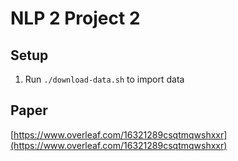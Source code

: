 # NLP 2 Project 2

## Setup

1. Run `./download-data.sh` to import data


## Paper
[https://www.overleaf.com/16321289csqtmqwshxxr](https://www.overleaf.com/16321289csqtmqwshxxr)


